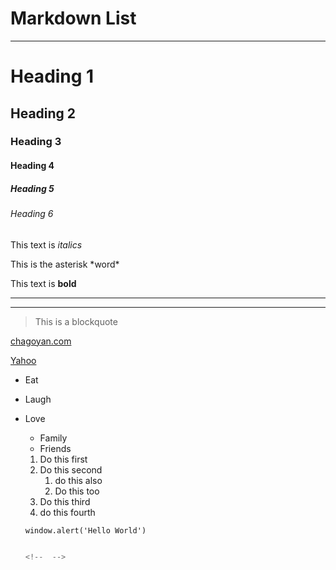 # Markdown List
---

<!-- Headings -->
# Heading 1
## Heading 2
### Heading 3
#### Heading 4
##### Heading 5
###### Heading 6
<!-- emphasis -->
This text is *italics*

This is the asterisk \*word\*
<!-- strong -->
This text is **bold**
<!-- horizontal rule-->
---
___
<!-- blockquote -->
> This is a blockquote
<!-- Links -->
[chagoyan.com](https://chagoyan.com/)
<!-- Link with title -->
[Yahoo](https://yahoo.com/ "Go to Yahoo!")
<!-- Lists -->
<!-- Non-Ordered- Bullets -->
* Eat
* Laugh
* Love
    * Family
    * Friends
    <!-- Ordered - Numbered -->
    1. Do this first
    1. Do this second 
        1.  do this also
        1. Do this too
    1. Do this third 
    1. do this fourth

    <!-- code block -->
    `window.alert('Hello World')`
    ```javascript

    <!--  -->